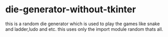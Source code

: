 # die-generator-without-tkinter
this is a random die generator which is used to play the games like snake and ladder,ludo and etc.
this uses only the import module random thats all.
